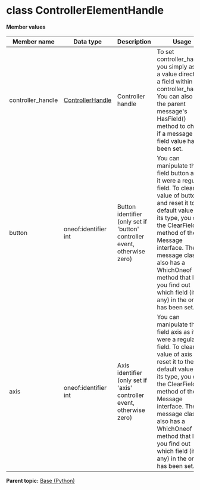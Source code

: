 # class ControllerElementHandle

 **Member values** 

|Member name|Data type|Description|Usage|
|-----------|---------|-----------|-----|
|controller\_handle| [ControllerHandle](ControllerHandle.md#)|Controller handle|To set controller\_handle, you simply assign a value directly to a field within controller\_handle. You can also use the parent message's HasField\(\) method to check if a message type field value has been set.|
|button|oneof:identifier int|Button identifier \(only set if 'button' controller event, otherwise zero\)|You can manipulate the field button as if it were a regular field. To clear the value of button and reset it to the default value for its type, you call the ClearField\(\) method of the Message interface. The message class also has a WhichOneof method that lets you find out which field \(if any\) in the oneof has been set.|
|axis|oneof:identifier int|Axis identifier \(only set if 'axis' controller event, otherwise zero\)|You can manipulate the field axis as if it were a regular field. To clear the value of axis and reset it to the default value for its type, you call the ClearField\(\) method of the Message interface. The message class also has a WhichOneof method that lets you find out which field \(if any\) in the oneof has been set.|

**Parent topic:** [Base \(Python\)](../../summary_pages/Base.md)

